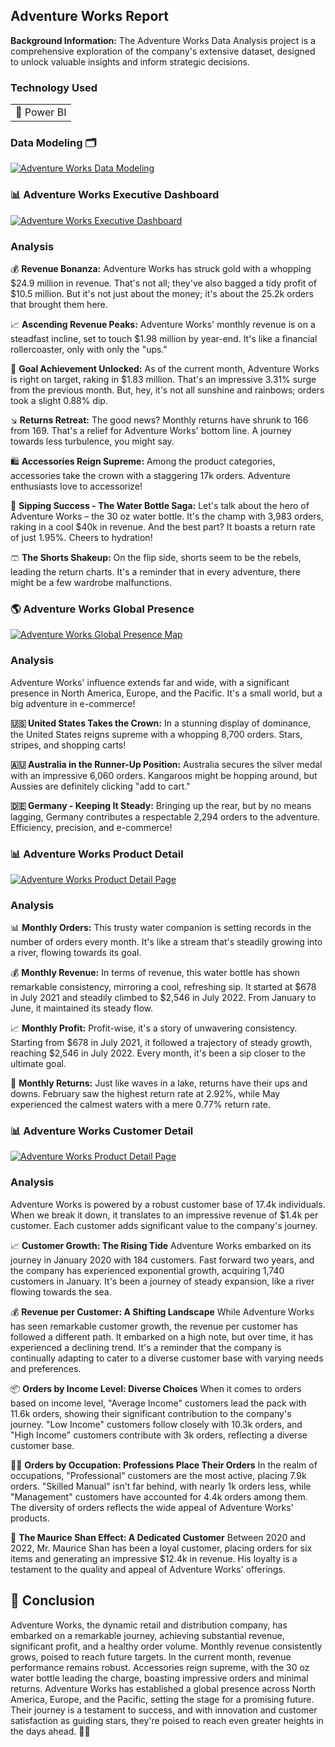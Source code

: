 
## Adventure Works Report

**Background Information:** The Adventure Works Data Analysis project is a comprehensive exploration of the company's extensive dataset, designed to unlock valuable insights and inform strategic decisions.

### Technology Used

<table>
  <tr>
    <td>🔹 Power BI</td>
  </tr>
</table>

### Data Modeling 🗂️

[![Adventure Works Data Modeling](/images/Adventure_Works_Report/AdventureWorks_DataModelling.png?raw=true)](/images/Adventure_Works_Report/AdventureWorks_DataModelling.png?raw=true)

### 📊 Adventure Works Executive Dashboard

[![Adventure Works Executive Dashboard](/images/Adventure_Works_Report/AdventureWorks_Exec_Report.png?raw=true)](/images/Adventure_Works_Report/AdventureWorks_Exec_Report.png?raw=true)

### Analysis

💰 **Revenue Bonanza:** Adventure Works has struck gold with a whopping $24.9 million in revenue. That's not all; they've also bagged a tidy profit of $10.5 million. But it's not just about the money; it's about the 25.2k orders that brought them here.

📈 **Ascending Revenue Peaks:** Adventure Works' monthly revenue is on a steadfast incline, set to touch $1.98 million by year-end. It's like a financial rollercoaster, only with only the "ups."

🌟 **Goal Achievement Unlocked:**
As of the current month, Adventure Works is right on target, raking in $1.83 million. That's an impressive 3.31% surge from the previous month. But, hey, it's not all sunshine and rainbows; orders took a slight 0.88% dip.

↘️ **Returns Retreat:**
The good news? Monthly returns have shrunk to 166 from 169. That's a relief for Adventure Works' bottom line. A journey towards less turbulence, you might say.

🛍️ **Accessories Reign Supreme:**
Among the product categories, accessories take the crown with a staggering 17k orders. Adventure enthusiasts love to accessorize!

🥤 **Sipping Success - The Water Bottle Saga:**
Let's talk about the hero of Adventure Works – the 30 oz water bottle. It's the champ with 3,983 orders, raking in a cool $40k in revenue. And the best part? It boasts a return rate of just 1.95%. Cheers to hydration!

🩳 **The Shorts Shakeup:**
On the flip side, shorts seem to be the rebels, leading the return charts. It's a reminder that in every adventure, there might be a few wardrobe malfunctions.

### 🌎 Adventure Works Global Presence

[![Adventure Works Global Presence Map](/images/Adventure_Works_Report/AdventureWorks_Map.png?raw=true)](/images/Adventure_Works_Report/AdventureWorks_Map.png?raw=true)

### Analysis

Adventure Works' influence extends far and wide, with a significant presence in North America, Europe, and the Pacific. It's a small world, but a big adventure in e-commerce!

**🇺🇸 United States Takes the Crown:** In a stunning display of dominance, the United States reigns supreme with a whopping 8,700 orders. Stars, stripes, and shopping carts!

**🇦🇺 Australia in the Runner-Up Position:** Australia secures the silver medal with an impressive 6,060 orders. Kangaroos might be hopping around, but Aussies are definitely clicking "add to cart."

**🇩🇪 Germany - Keeping It Steady:** Bringing up the rear, but by no means lagging, Germany contributes a respectable 2,294 orders to the adventure. Efficiency, precision, and e-commerce!


### 📊 Adventure Works Product Detail

[![Adventure Works Product Detail Page](/images/Adventure_Works_Report/AdventureWorks_Product_Detail.png?raw=true)](/images/Adventure_Works_Report/AdventureWorks_Product_Detail.png?raw=true)

### Analysis

📊 **Monthly Orders:** This trusty water companion is setting records in the number of orders every month. It's like a stream that's steadily growing into a river, flowing towards its goal.

💰 **Monthly Revenue:** In terms of revenue, this water bottle has shown remarkable consistency, mirroring a cool, refreshing sip. It started at $678 in July 2021 and steadily climbed to $2,546 in July 2022. From January to June, it maintained its steady flow.

📈 **Monthly Profit:** Profit-wise, it's a story of unwavering consistency. Starting from $678 in July 2021, it followed a trajectory of steady growth, reaching $2,546 in July 2022. Every month, it's been a sip closer to the ultimate goal.

🔄 **Monthly Returns:** Just like waves in a lake, returns have their ups and downs. February saw the highest return rate at 2.92%, while May experienced the calmest waters with a mere 0.77% return rate.


### 📊 Adventure Works Customer Detail

[![Adventure Works Product Detail Page](/images/Adventure_Works_Report/AdventureWorks_Customer_Detail.png?raw=true)](/images/Adventure_Works_Report/AdventureWorks_Customer_Detail.png?raw=true)

### Analysis

Adventure Works is powered by a robust customer base of 17.4k individuals. When we break it down, it translates to an impressive revenue of $1.4k per customer. Each customer adds significant value to the company's journey.

📈 **Customer Growth: The Rising Tide** Adventure Works embarked on its journey in January 2020 with 184 customers. Fast forward two years, and the company has experienced exponential growth, acquiring 1,740 customers in January. It's been a journey of steady expansion, like a river flowing towards the sea. 

💰 **Revenue per Customer: A Shifting Landscape** While Adventure Works has seen remarkable customer growth, the revenue per customer has followed a different path. It embarked on a high note, but over time, it has experienced a declining trend. It's a reminder that the company is continually adapting to cater to a diverse customer base with varying needs and preferences.

📦 **Orders by Income Level: Diverse Choices** When it comes to orders based on income level, "Average Income" customers lead the pack with 11.6k orders, showing their significant contribution to the company's journey. "Low Income" customers follow closely with 10.3k orders, and "High Income" customers contribute with 3k orders, reflecting a diverse customer base.

👷‍♂️ **Orders by Occupation: Professions Place Their Orders** In the realm of occupations, "Professional" customers are the most active, placing 7.9k orders. "Skilled Manual" isn't far behind, with nearly 1k orders less, while "Management" customers have accounted for 4.4k orders among them. The diversity of orders reflects the wide appeal of Adventure Works' products.

🛒 **The Maurice Shan Effect: A Dedicated Customer** Between 2020 and 2022, Mr. Maurice Shan has been a loyal customer, placing orders for six items and generating an impressive $12.4k in revenue. His loyalty is a testament to the quality and appeal of Adventure Works' offerings.

## 📝 Conclusion

Adventure Works, the dynamic retail and distribution company, has embarked on a remarkable journey, achieving substantial revenue, significant profit, and a healthy order volume. Monthly revenue consistently grows, poised to reach future targets. In the current month, revenue performance remains robust. Accessories reign supreme, with the 30 oz water bottle leading the charge, boasting impressive orders and minimal returns. Adventure Works has established a global presence across North America, Europe, and the Pacific, setting the stage for a promising future. Their journey is a testament to success, and with innovation and customer satisfaction as guiding stars, they're poised to reach even greater heights in the days ahead. 🌟🚀
